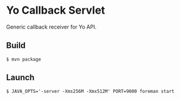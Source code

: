 # Yo Callback Servlet

Generic callback receiver for Yo API.

## Build

```
$ mvn package
```

## Launch

```
$ JAVA_OPTS='-server -Xms256M -Xmx512M' PORT=9000 foreman start
```
